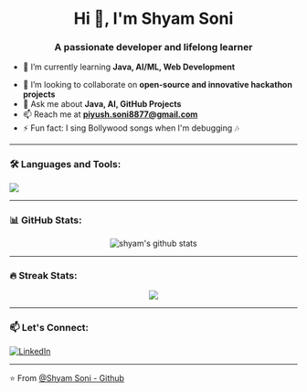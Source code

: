 <!-- README.md -->

<h1 align="center">Hi 👋, I'm Shyam Soni</h1>
<h3 align="center">A passionate developer and lifelong learner</h3>

- 🌱 I’m currently learning **Java, AI/ML, Web Development**
<!-- - 🧠 Building a mental health app for the **Google Solution Challenge 2025** -->
- 👯 I’m looking to collaborate on **open-source and innovative hackathon projects**
- 💬 Ask me about **Java, AI, GitHub Projects**
- 📫 Reach me at **piyush.soni8877@gmail.com**
- ⚡ Fun fact: I sing Bollywood songs when I'm debugging 🎶

---

### 🛠️ Languages and Tools:
<p align="left">
  <img src="https://skillicons.dev/icons?i=c,java,python,html,css,github,git,vscode" />
</p>

---

### 📊 GitHub Stats:
<p align="center">
  <img src="https://github-readme-stats.vercel.app/api?username=Shyam4849&show_icons=true&theme=tokyonight" alt="shyam's github stats" />
</p>

---

### 🔥 Streak Stats:
<p align="center">
  <img src="https://github-readme-streak-stats.herokuapp.com/?user=Shyam4849&theme=tokyonight" />
</p>

---

### 📫 Let's Connect:
[![LinkedIn](https://img.shields.io/badge/LinkedIn-blue?logo=linkedin&style=for-the-badge)](https://linkedin.com/in/shyam-kumar-soni-4017ba28b)
<!-- 
[![Twitter](https://img.shields.io/badge/Twitter-1DA1F2?logo=twitter&style=for-the-badge)](https://twitter.com/yourhandle)
[![Portfolio](https://img.shields.io/badge/Portfolio-000?logo=firefox&style=for-the-badge)](https://yourwebsite.com) 
-->

---

⭐️ From [@Shyam Soni - Github](https://github.com/Shyam4849)

